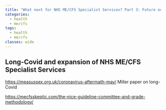 ```yaml
---
title: "What next for NHS ME/CFS Specialist Services? Part 3: Future outlook"
categories:
  - health
  - me/cfs
tags:
  - health
  - me/cfs
classes: wide
---
```


## Long-Covid and expansion of NHS ME/CFS Specialist Services
https://measussex.org.uk/coronavirus-aftermath-may/
Miller paper on long-Covid

https://mecfsskeptic.com/the-nice-guideline-committee-and-grade-methodology/

